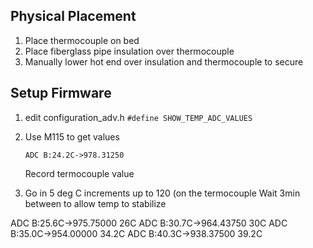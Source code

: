 

## Physical Placement

1. Place thermocouple on bed
2. Place fiberglass pipe insulation over thermocouple
3. Manually lower hot end over insulation and thermocouple to secure

## Setup Firmware
1. edit configuration_adv.h
    `#define SHOW_TEMP_ADC_VALUES`
2. Use M115 to get values
    ```
    ADC B:24.2C->978.31250
    ```
    Record termocouple value
    
3. Go in 5 deg C increments up to 120 (on the termocouple
   Wait 3min between to allow temp to stabilize

ADC B:25.6C->975.75000 26C
ADC B:30.7C->964.43750 30C
ADC B:35.0C->954.00000 34.2C
ADC B:40.3C->938.37500 39.2C

<!--stackedit_data:
eyJoaXN0b3J5IjpbMTc3OTc1NjU2OSwtMTQxMTM3MzMzNCwxMz
E3Mzc1MDM2LC0xMTIzNTk5NDMwLC0xNjY4MjE1MCwtMTMzMzEx
NjI3NV19
-->